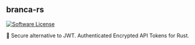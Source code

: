 branca-rs
--------

[![Software License](https://img.shields.io/badge/license-MIT-brightgreen.svg?style=flat-square)](LICENSE.md)

🔑 Secure alternative to JWT. Authenticated Encrypted API Tokens for Rust.
